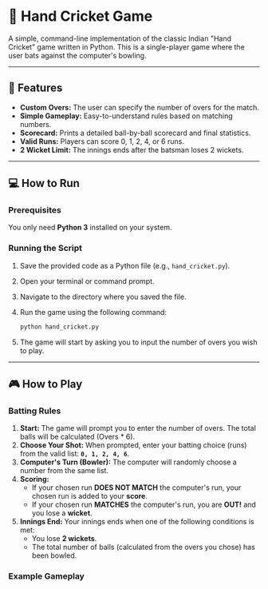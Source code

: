 # 🏏 Hand Cricket Game

A simple, command-line implementation of the classic Indian "Hand Cricket" game written in Python. This is a single-player game where the user bats against the computer's bowling.

---

## 🚀 Features

* **Custom Overs:** The user can specify the number of overs for the match.
* **Simple Gameplay:** Easy-to-understand rules based on matching numbers.
* **Scorecard:** Prints a detailed ball-by-ball scorecard and final statistics.
* **Valid Runs:** Players can score 0, 1, 2, 4, or 6 runs.
* **2 Wicket Limit:** The innings ends after the batsman loses 2 wickets.

---

## 💻 How to Run

### Prerequisites

You only need **Python 3** installed on your system.

### Running the Script

1.  Save the provided code as a Python file (e.g., `hand_cricket.py`).
2.  Open your terminal or command prompt.
3.  Navigate to the directory where you saved the file.
4.  Run the game using the following command:

    ```bash
    python hand_cricket.py
    ```

5.  The game will start by asking you to input the number of overs you wish to play.

---

## 🎮 How to Play

### Batting Rules

1.  **Start:** The game will prompt you to enter the number of overs. The total balls will be calculated (Overs * 6).
2.  **Choose Your Shot:** When prompted, enter your batting choice (runs) from the valid list: **`0, 1, 2, 4, 6`**.
3.  **Computer's Turn (Bowler):** The computer will randomly choose a number from the same list.
4.  **Scoring:**
    * If your chosen run **DOES NOT MATCH** the computer's run, your chosen run is added to your **score**.
    * If your chosen run **MATCHES** the computer's run, you are **OUT!** and you lose a **wicket**.
5.  **Innings End:** Your innings ends when one of the following conditions is met:
    * You lose **2 wickets**.
    * The total number of balls (calculated from the overs you chose) has been bowled.

### Example Gameplay